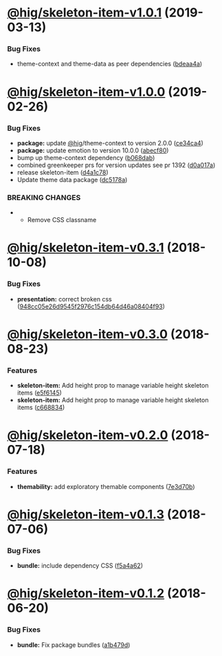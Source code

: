 # [@hig/skeleton-item-v1.0.1](https://github.com/Autodesk/hig/compare/@hig/skeleton-item@1.0.0...@hig/skeleton-item@1.0.1) (2019-03-13)


### Bug Fixes

* theme-context and theme-data as peer dependencies ([bdeaa4a](https://github.com/Autodesk/hig/commit/bdeaa4a))

# [@hig/skeleton-item-v1.0.0](https://github.com/Autodesk/hig/compare/@hig/skeleton-item@0.3.1...@hig/skeleton-item@1.0.0) (2019-02-26)


### Bug Fixes

* **package:** update [@hig](https://github.com/hig)/theme-context to version 2.0.0 ([ce34ca4](https://github.com/Autodesk/hig/commit/ce34ca4))
* **package:** update emotion to version 10.0.0 ([abecf80](https://github.com/Autodesk/hig/commit/abecf80))
* bump up theme-context dependency ([b068dab](https://github.com/Autodesk/hig/commit/b068dab))
* combined greenkeeper prs for version updates see pr 1392 ([d0a017a](https://github.com/Autodesk/hig/commit/d0a017a))
* release skeleton-item ([d4a1c78](https://github.com/Autodesk/hig/commit/d4a1c78))
* Update theme data package ([dc5178a](https://github.com/Autodesk/hig/commit/dc5178a))


### BREAKING CHANGES

* * Remove CSS classname

# [@hig/skeleton-item-v0.3.1](https://github.com/Autodesk/hig/compare/@hig/skeleton-item@0.3.0...@hig/skeleton-item@0.3.1) (2018-10-08)


### Bug Fixes

* **presentation:** correct broken css ([948cc05e26d9545f2976c154db64d46a08404f93](https://github.com/Autodesk/hig/commit/948cc05e26d9545f2976c154db64d46a08404f93))

<a name="@hig/skeleton-item-v0.3.0"></a>
# [@hig/skeleton-item-v0.3.0](https://github.com/Autodesk/hig/compare/@hig/skeleton-item@0.2.0...@hig/skeleton-item@0.3.0) (2018-08-23)


### Features

* **skeleton-item:** Add height prop to manage variable height skeleton items ([e5f6145](https://github.com/Autodesk/hig/commit/e5f6145))
* **skeleton-item:** Add height prop to manage variable height skeleton items ([c668834](https://github.com/Autodesk/hig/commit/c668834))

<a name="@hig/skeleton-item-v0.2.0"></a>
# [@hig/skeleton-item-v0.2.0](https://github.com/Autodesk/hig/compare/@hig/skeleton-item@0.1.3...@hig/skeleton-item@0.2.0) (2018-07-18)


### Features

* **themability:** add exploratory themable components ([7e3d70b](https://github.com/Autodesk/hig/commit/7e3d70b))

<a name="@hig/skeleton-item-v0.1.3"></a>
# [@hig/skeleton-item-v0.1.3](https://github.com/Autodesk/hig/compare/@hig/skeleton-item@0.1.2...@hig/skeleton-item@0.1.3) (2018-07-06)


### Bug Fixes

* **bundle:** include dependency CSS ([f5a4a62](https://github.com/Autodesk/hig/commit/f5a4a62))

<a name="@hig/skeleton-item-v0.1.2"></a>
# [@hig/skeleton-item-v0.1.2](https://github.com/Autodesk/hig/compare/@hig/skeleton-item@0.1.1...@hig/skeleton-item@0.1.2) (2018-06-20)


### Bug Fixes

* **bundle:** Fix package bundles ([a1b479d](https://github.com/Autodesk/hig/commit/a1b479d))
